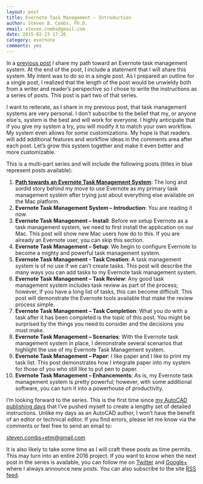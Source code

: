 ```yaml
---
layout: post
title: Evernote Task Management – Introduction
author: Steven B. Combs, Ph.D.
email: steven.combs@gmail.com
date: 2015-02-23 17:26
category: evernote
comments: yes
---
```


In a [previous post][1] I share my path toward an Evernote task management system. At the end of the post, I include a statement that I will share this system. My intent was to do so in a single post. As I prepared an outline for a single post, I realized that the length of the post would be unwieldy both from a writer and reader’s perspective so I chose to write the instructions as a series of posts. This post is part two of that series.

I want to reiterate, as I share in my previous post, that task management systems are very personal. I don’t subscribe to the belief that my, or anyone else's, system is the best and will work for everyone. I highly anticipate that if you give my system a try, you will modify it to match your own workflow. My system even allows for some customizations. My hope is that readers will add additional features and workflow ideas in the comments area after each post. Let’s grow this system together and make it even better and more customizable.

This is a multi-part series and will include the following posts (titles in blue represent posts available):

1. [**Path towards an Evernote Task Management System**][2]: The long and sordid story behind my move to use Evernote as my primary task management system after trying just about everything else available on the Mac platform.
2. **Evernote Task Management System – Introduction**: You are reading it now.
3. **Evernote Task Management – Install**: Before we setup Evernote as a task management system, we need to first install the application on our Mac. This post will show new Mac users how do to this. If you are already an Evernote user, you can skip this section.
4. **Evernote Task Management – Setup**: We begin to configure Evernote to become a mighty and powerful task management system.
5. **Evernote Task Management - Task Creation**: A task management system is of no use if we can’t create tasks. This post will describe the many ways you can add tasks to my Evernote task management system.
6. **Evernote Task Management – Task Review**: Any good task management system includes task review as part of the process; however, if you have a long list of tasks, this can become difficult. This post will demonstrate the Evernote tools available that make the review process simple.
7. **Evernote Task Management – Task Completion**: What you do with a task after it has been completed is the topic of this post. You might be surprised by the things you need to consider and the decisions you must make.
8. **Evernote Task Management – Scenarios**: With the Evernote task management system in place, I demonstrate several scenarios that highlight the use of my Evernote Task Management system.
9. **Evernote Task Management – Paper**: I like paper and I like to print my task list. This post demonstrates how I integrate paper into my system for those of you who still like to put pen to paper.
10. **Evernote Task Management – Enhancements**: As is, my Evernote task management system is pretty powerful; however, with some additional software, you can turn it into a powerhouse of productivity.

I’m looking forward to the series. This is the first time since [my AutoCAD publishing days][3] that I’ve pushed myself to create a lengthy set of detailed instructions. Unlike my days as an AutoCAD author, I won’t have the benefit of an editor or technical editor. If you find errors, please let me know via the comments or feel free to send an email to:

[steven.combs+etm@gmail.com][4]

It is also likely to take some time as I will craft these posts as time permits. This may turn into an entire 2016 project. If you want to know when the next post in the series is available, you can follow me on [Twitter][5] and [Google+][6] where I always announce new posts. You can also subscribe to the site [RSS feed][7].

[1]:	http://www.stevencombs.com/evernote/2015/01/24/my-evernote-task-management-journey.html
[2]:	http://www.stevencombs.com/evernote/2015/01/24/my-evernote-task-management-journey.html
[3]:	http://www.amazon.com/Steven-B.-Combs/e/B001H6NAW6/ref=dp_byline_cont_book_1
[4]:	mailto:steven.combs+etm@gmail.com
[5]:	https://twitter.com/StevenCombs
[6]:	https://plus.google.com/+StevenCombsPhD
[7]:	http://www.stevencombs.com/atom.xml